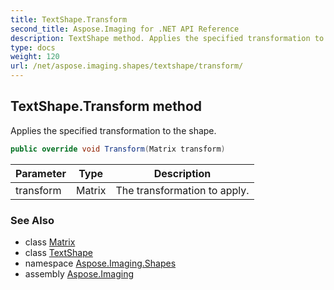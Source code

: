 ```yaml
---
title: TextShape.Transform
second_title: Aspose.Imaging for .NET API Reference
description: TextShape method. Applies the specified transformation to the shape
type: docs
weight: 120
url: /net/aspose.imaging.shapes/textshape/transform/
---
```

## TextShape.Transform method

Applies the specified transformation to the shape.

```csharp
public override void Transform(Matrix transform)
```

| Parameter | Type | Description |
| --- | --- | --- |
| transform | Matrix | The transformation to apply. |

### See Also

* class [Matrix](../../../aspose.imaging/matrix/)
* class [TextShape](../)
* namespace [Aspose.Imaging.Shapes](../../textshape/)
* assembly [Aspose.Imaging](../../../)


